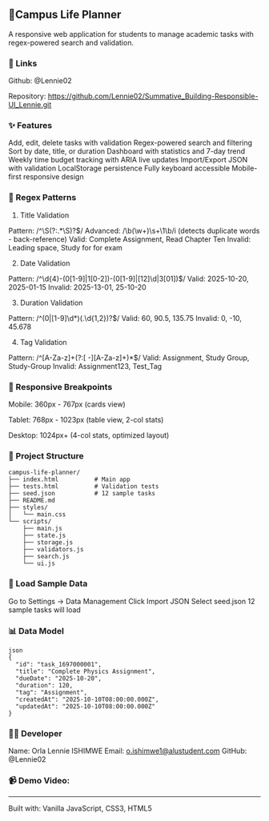 ## 📔Campus Life Planner

A responsive web application for students to manage academic tasks with regex-powered search and validation.

### 🔗 Links

Github: @Lennie02

Repository: https://github.com/Lennie02/Summative_Building-Responsible-UI_Lennie.git

### ✨ Features

Add, edit, delete tasks with validation
Regex-powered search and filtering
Sort by date, title, or duration
Dashboard with statistics and 7-day trend
Weekly time budget tracking with ARIA live updates
Import/Export JSON with validation
LocalStorage persistence
Fully keyboard accessible
Mobile-first responsive design

### 🔐 Regex Patterns

1. Title Validation

Pattern: /^\S(?:.*\S)?$/
Advanced: /\b(\w+)\s+\1\b/i (detects duplicate words - back-reference)
Valid: Complete Assignment, Read Chapter Ten
Invalid:  Leading space, Study for for exam

2. Date Validation

Pattern: /^\d{4}-(0[1-9]|1[0-2])-(0[1-9]|[12]\d|3[01])$/
Valid: 2025-10-20, 2025-01-15
Invalid: 2025-13-01, 25-10-20

3. Duration Validation

Pattern: /^(0|[1-9]\d*)(\.\d{1,2})?$/
Valid: 60, 90.5, 135.75
Invalid: 0, -10, 45.678

4. Tag Validation

Pattern: /^[A-Za-z]+(?:[ -][A-Za-z]+)*$/
Valid: Assignment, Study Group, Study-Group
Invalid: Assignment123, Test_Tag

### 📱 Responsive Breakpoints

Mobile: 360px - 767px (cards view)

Tablet: 768px - 1023px (table view, 2-col stats)

Desktop: 1024px+ (4-col stats, optimized layout)

### 📁 Project Structure
~~~
campus-life-planner/
├── index.html          # Main app
├── tests.html          # Validation tests
├── seed.json           # 12 sample tasks
├── README.md
├── styles/
│   └── main.css
└── scripts/
    ├── main.js
    ├── state.js
    ├── storage.js
    ├── validators.js
    ├── search.js
    └── ui.js
~~~
### 💾 Load Sample Data

Go to Settings → Data Management
Click Import JSON
Select seed.json
12 sample tasks will load

### 📊 Data Model
~~~
json
{
  "id": "task_1697000001",
  "title": "Complete Physics Assignment",
  "dueDate": "2025-10-20",
  "duration": 120,
  "tag": "Assignment",
  "createdAt": "2025-10-10T08:00:00.000Z",
  "updatedAt": "2025-10-10T08:00:00.000Z"
}
~~~
### 👨‍💻 Developer

Name: Orla Lennie ISHIMWE
Email: o.ishimwe1@alustudent.com
GitHub: @Lennie02

### 📹 Demo Video:

--- 
Built with: Vanilla JavaScript, CSS3, HTML5 




